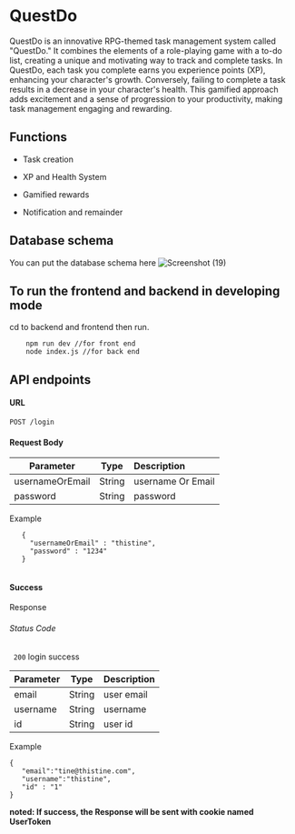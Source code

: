 # QuestDo

QuestDo is an innovative RPG-themed task management system called "QuestDo." It combines the elements of a role-playing game with a to-do list, creating a unique and motivating way to track and complete tasks. In QuestDo, each task you complete earns you experience points (XP), enhancing your character's growth. Conversely, failing to complete a task results in a decrease in your character's health. This gamified approach adds excitement and a sense of progression to your productivity, making task management engaging and rewarding.

## Functions
- Task creation
- XP and Health System
- Gamified rewards

- Notification and remainder

## Database schema
You can put the database schema here
![Screenshot (19)](https://github.com/andhikark/QuestDo_MiniProject/assets/75937835/b724fcec-2cad-4776-ac7a-54ff32dab925)

## To run the frontend and backend in developing mode 
cd to backend and frontend then run.
```
    npm run dev //for front end
    node index.js //for back end
```

## API endpoints

#### URL
<!-- Method /endpoint -->
`POST /login`

<!-- change to Request <TYPE> If you use parameters or query -->
#### Request Body 
| Parameter | Type | Description |
|----------|:-------------:|:------|
|usernameOrEmail|String|username Or Email
|password|String| password|


Example
```
   {
     "usernameOrEmail" : "thistine",
     "password" : "1234"
   }


```

<!-- The response if success -->
#### Success
Response

<!--Status code (normally 200) -->
###### Status Code
<!-- STATUS BEHEAVIOR -->
` 200`  login success

| Parameter | Type | Description |
|----------|:-------------:|:------|
|email|String| user email
|username|String| username
|id|String| user id

Example
```
{
   "email":"tine@thistine.com",
   "username":"thistine",
   "id" : "1"
}

```
<!-- This is the special action of your end point (for example, sending the token) -->
**noted: If success, the Response will be sent with cookie named UserToken**
